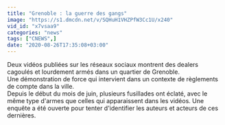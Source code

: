```yaml
---
title: "Grenoble : la guerre des gangs"
image: "https://s1.dmcdn.net/v/SQHuH1VHZPfW3Cc1U/x240"
vid_id: "x7vsaa9"
categories: "news"
tags: ["CNEWS",]
date: "2020-08-26T17:35:08+03:00"
---
```

Deux vidéos publiées sur les réseaux sociaux montrent des dealers cagoulés et lourdement armés dans un quartier de Grenoble.   <br>Une démonstration de force qui intervient dans un contexte de règlements de compte dans la ville.   <br>Depuis le début du mois de juin, plusieurs fusillades ont éclaté, avec le même type d'armes que celles qui apparaissent dans les vidéos. Une enquête a été ouverte pour tenter d'identifier les auteurs et acteurs de ces dernières.   <br>
